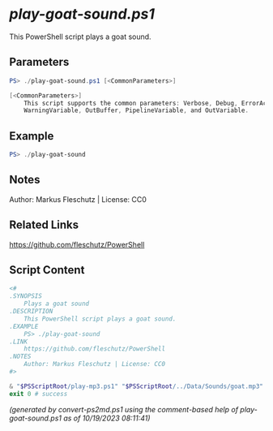 *play-goat-sound.ps1*
================

This PowerShell script plays a goat sound.

Parameters
----------
```powershell
PS> ./play-goat-sound.ps1 [<CommonParameters>]

[<CommonParameters>]
    This script supports the common parameters: Verbose, Debug, ErrorAction, ErrorVariable, WarningAction, 
    WarningVariable, OutBuffer, PipelineVariable, and OutVariable.
```

Example
-------
```powershell
PS> ./play-goat-sound

```

Notes
-----
Author: Markus Fleschutz | License: CC0

Related Links
-------------
https://github.com/fleschutz/PowerShell

Script Content
--------------
```powershell
<#
.SYNOPSIS
	Plays a goat sound
.DESCRIPTION
	This PowerShell script plays a goat sound.
.EXAMPLE
	PS> ./play-goat-sound
.LINK
	https://github.com/fleschutz/PowerShell
.NOTES
	Author: Markus Fleschutz | License: CC0
#>

& "$PSScriptRoot/play-mp3.ps1" "$PSScriptRoot/../Data/Sounds/goat.mp3"
exit 0 # success
```

*(generated by convert-ps2md.ps1 using the comment-based help of play-goat-sound.ps1 as of 10/19/2023 08:11:41)*
